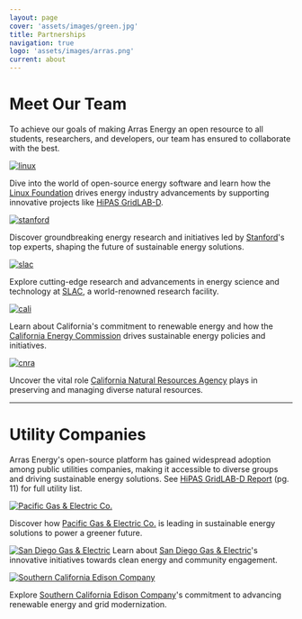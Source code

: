 ```yaml
---
layout: page
cover: 'assets/images/green.jpg'
title: Partnerships
navigation: true
logo: 'assets/images/arras.png'
current: about
---
```


# Meet Our Team

To achieve our goals of making Arras Energy an open resource to all students, researchers, and developers, our team has ensured to collaborate with the best.

[<img src="{{ site.baseurl }}assets/images/linux.png" alt="linux" style="max-width: 395px;">](https://www.linuxfoundation.org/)

Dive into the world of open-source energy software and learn how the [Linux Foundation][Linux Foundation] drives energy industry advancements by supporting innovative projects like [HiPAS GridLAB-D][HiPAS GridLAB-D].

[<img src="{{ site.baseurl }}assets/images/stanford.png" alt="stanford" style="max-width: 395px;">](https://stanford.edu)

Discover groundbreaking energy research and initiatives led by [Stanford][Stanford]'s top experts, shaping the future of sustainable energy solutions.

[<img src="{{ site.baseurl }}assets/images/slac.png" alt="slac" style="max-width: 420px;">](https://www6.slac.stanford.edu/)

Explore cutting-edge research and advancements in energy science and technology at [SLAC][SLAC], a world-renowned research facility.

[<img src="{{ site.baseurl }}assets/images/cali.jpeg" alt="cali" style="max-width: 400px;">](https://www.energy.ca.gov/)

Learn about California's commitment to renewable energy and how the [California Energy Commission][California Energy Commission] drives sustainable energy policies and initiatives.

[<img src="{{ site.baseurl }}assets/images/CNRA.png" alt="cnra" style="max-width: 400px;">](https://resources.ca.gov/)

Uncover the vital role [California Natural Resources Agency][California Natural Resources Agency] plays in preserving and managing diverse natural resources.

____

# Utility Companies
Arras Energy's open-source platform has gained widespread adoption among public utilities companies, making it accessible to diverse groups and driving sustainable energy solutions. See [HiPAS GridLAB-D Report][hipas] (pg. 11) for full utility list.

[<img src="{{ site.baseurl }}assets/images/pge.png" alt="Pacific Gas & Electric Co." style="max-width: 410px;" />][pge]

Discover how [Pacific Gas & Electric Co.][pge] is leading in sustainable energy solutions to power a greener future.

[<img src="{{ site.baseurl }}assets/images/sdge.svg" alt="San Diego Gas & Electric" style="max-width: 390px;">][sdge]
Learn about [San Diego Gas & Electric][sdge]'s innovative initiatives towards clean energy and community engagement.

[<img src="{{ site.baseurl }}assets/images/sce.png" alt="Southern California Edison Company" style="max-width: 350px;">][scec]

Explore [Southern California Edison Company][scec]'s commitment to advancing renewable energy and grid modernization.

[slac]: https://www6.slac.stanford.edu/
[stanford]:   https://stanford.edu
[Linux Foundation]: https://www.linuxfoundation.org/ 
[HiPAS GridLAB-D]: https://github.com/arras-energy  
[California Energy Commission]: https://www.energy.ca.gov/
[California Natural Resources Agency]: https://resources.ca.gov/

[hipas]: https://drive.google.com/file/d/13uk-BRT2FVdv5OuEbbtdAIB1tuZdgt1i/view
[pge]: https://www.pge.com/
[sdge]: https://www.sdge.com/
[scec]: https://www.sce.com/
